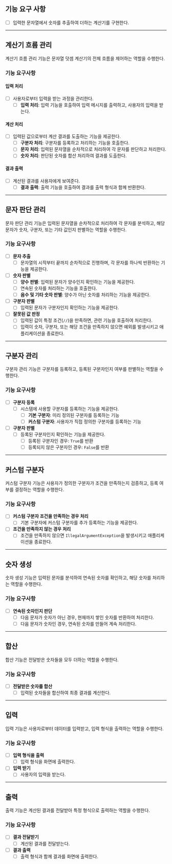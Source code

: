 ## 기능 요구 사항
- [ ] 입력한 문자열에서 숫자를 추출하여 더하는 계산기를 구현한다.

---

## 계산기 흐름 관리

계산기 흐름 관리 기능은 문자열 덧셈 계산기의 전체 흐름을 제어하는 역할을 수행한다.

### 기능 요구사항

#### 입력 처리
- [ ] 사용자로부터 입력을 받는 과정을 관리한다.
  - [ ] **입력 처리**: 입력 기능을 호출하여 입력 메시지를 출력하고, 사용자의 입력을 받는다.

#### 계산 처리
- [ ] 입력된 값으로부터 계산 결과를 도출하는 기능을 제공한다.
  - [ ] **구분자 처리**: 구분자를 등록하고 처리하는 기능을 호출한다.
  - [ ] **문자 처리**: 입력된 문자열을 순차적으로 처리하여 각 문자를 판단하고 처리한다.
  - [ ] **숫자 처리**: 판단된 숫자를 합산 처리하여 결과를 도출한다.

#### 결과 출력
- [ ] 계산된 결과를 사용자에게 보여준다.
  - [ ] **결과 출력**: 출력 기능을 호출하여 결과를 출력 형식과 함께 반환한다.

---

## 문자 판단 관리

문자 판단 관리 기능은 입력된 문자열을 순차적으로 처리하여 각 문자를 분석하고, 해당 문자가 숫자, 구분자, 또는 기타 값인지 판별하는 역할을 수행한다.

### 기능 요구사항

- [ ] **문자 추출**
  - [ ] 문자열의 시작부터 끝까지 순차적으로 진행하며, 각 문자를 하나씩 반환하는 기능을 제공한다.

- [ ] **숫자 판별**
  - [ ] **양수 판별**: 입력된 문자가 양수인지 확인하는 기능을 제공한다.
  - [ ] 연속된 숫자를 처리하는 기능을 호출한다.
  - [ ] **음수 및 기타 숫자 판별**: 양수가 아닌 숫자를 처리하는 기능을 제공한다.

- [ ] **구분자 판별**
  - [ ] 입력된 문자가 구분자인지 확인하는 기능을 제공한다.

- [ ] **잘못된 값 판정**
  - [ ] 입력된 값이 특정 조건(`//`)을 만족하면, 관련 기능을 호출하여 처리한다.
  - [ ] 입력이 숫자, 구분자, 또는 해당 조건을 만족하지 않으면 예외를 발생시키고 애플리케이션을 종료한다.

---

## 구분자 관리

구분자 관리 기능은 구분자를 등록하고, 등록된 구분자인지 여부를 판별하는 역할을 수행한다.

### 기능 요구사항

- [ ] **구분자 등록**
  - [ ] 시스템에 사용할 구분자를 등록하는 기능을 제공한다.
    - [ ] **기본 구분자**: 미리 정의된 구분자를 등록하는 기능
    - [ ] **커스텀 구분자**: 사용자가 직접 정의한 구분자를 등록하는 기능

- [ ] **구분자 판별**
  - [ ] 등록된 구분자인지 확인하는 기능을 제공한다.
    - [ ] 등록된 구분자인 경우: `True`를 반환
    - [ ] 등록되지 않은 구분자인 경우: `False`를 반환

---

## 커스텀 구분자

커스텀 구분자 기능은 사용자가 정의한 구분자가 조건을 만족하는지 검증하고, 등록 여부를 결정하는 역할을 수행한다.

### 기능 요구사항

- [ ] **커스텀 구분자 조건을 만족하는 경우 처리**
  - [ ] 기본 구분자에 커스텀 구분자를 추가 등록하는 기능을 제공한다.

- [ ] **조건을 만족하지 않는 경우 처리**
  - [ ] 조건을 만족하지 않으면 `IllegalArgumentException`을 발생시키고 애플리케이션을 종료한다.

---

## 숫자 생성

숫자 생성 기능은 입력된 문자를 분석하여 연속된 숫자를 확인하고, 해당 숫자를 처리하는 역할을 수행한다.

### 기능 요구사항

- [ ] **연속된 숫자인지 판단**
  - [ ] 다음 문자가 숫자가 아닌 경우, 현재까지 쌓인 숫자를 반환하여 처리한다.
  - [ ] 다음 문자가 숫자인 경우, 연속된 숫자를 만들어 계속 처리한다.

---

## 합산

합산 기능은 전달받은 숫자들을 모두 더하는 역할을 수행한다.

### 기능 요구사항

- [ ] **전달받은 숫자를 합산**
  - [ ] 입력된 숫자들을 합산하여 최종 결과를 계산한다.

---

## 입력

입력 기능은 사용자로부터 데이터를 입력받고, 입력 형식을 출력하는 역할을 수행한다.

### 기능 요구사항

- [ ] **입력 형식을 출력**
  - [ ] 입력 형식을 화면에 출력한다.

- [ ] **입력 받기**
  - [ ] 사용자의 입력을 받는다.

---

## 출력

출력 기능은 계산된 결과를 전달받아 특정 형식으로 출력하는 역할을 수행한다.

### 기능 요구사항

- [ ] **결과 전달받기**
  - [ ] 계산된 결과를 전달받는다.

- [ ] **결과 출력**
  - [ ] 출력 형식과 함께 결과를 화면에 출력한다.
